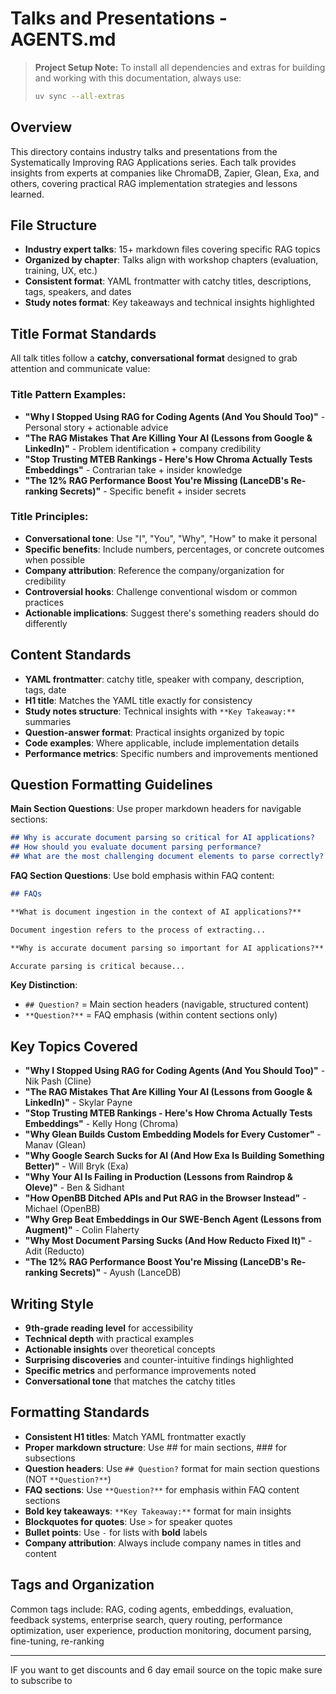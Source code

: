 # Talks and Presentations - AGENTS.md

> **Project Setup Note:**
> To install all dependencies and extras for building and working with this documentation, always use:
> 
> ```sh
> uv sync --all-extras
> ```

## Overview
This directory contains industry talks and presentations from the Systematically Improving RAG Applications series. Each talk provides insights from experts at companies like ChromaDB, Zapier, Glean, Exa, and others, covering practical RAG implementation strategies and lessons learned.

## File Structure
- **Industry expert talks**: 15+ markdown files covering specific RAG topics
- **Organized by chapter**: Talks align with workshop chapters (evaluation, training, UX, etc.)
- **Consistent format**: YAML frontmatter with catchy titles, descriptions, tags, speakers, and dates
- **Study notes format**: Key takeaways and technical insights highlighted

## Title Format Standards
All talk titles follow a **catchy, conversational format** designed to grab attention and communicate value:

### Title Pattern Examples:
- **"Why I Stopped Using RAG for Coding Agents (And You Should Too)"** - Personal story + actionable advice
- **"The RAG Mistakes That Are Killing Your AI (Lessons from Google & LinkedIn)"** - Problem identification + company credibility
- **"Stop Trusting MTEB Rankings - Here's How Chroma Actually Tests Embeddings"** - Contrarian take + insider knowledge
- **"The 12% RAG Performance Boost You're Missing (LanceDB's Re-ranking Secrets)"** - Specific benefit + insider secrets

### Title Principles:
- **Conversational tone**: Use "I", "You", "Why", "How" to make it personal
- **Specific benefits**: Include numbers, percentages, or concrete outcomes when possible
- **Company attribution**: Reference the company/organization for credibility
- **Controversial hooks**: Challenge conventional wisdom or common practices
- **Actionable implications**: Suggest there's something readers should do differently

## Content Standards
- **YAML frontmatter**: catchy title, speaker with company, description, tags, date
- **H1 title**: Matches the YAML title exactly for consistency
- **Study notes structure**: Technical insights with `**Key Takeaway:**` summaries
- **Question-answer format**: Practical insights organized by topic
- **Code examples**: Where applicable, include implementation details
- **Performance metrics**: Specific numbers and improvements mentioned

## Question Formatting Guidelines
**Main Section Questions**: Use proper markdown headers for navigable sections:
```markdown
## Why is accurate document parsing so critical for AI applications?
## How should you evaluate document parsing performance?
## What are the most challenging document elements to parse correctly?
```

**FAQ Section Questions**: Use bold emphasis within FAQ content:
```markdown
## FAQs

**What is document ingestion in the context of AI applications?**

Document ingestion refers to the process of extracting...

**Why is accurate document parsing so important for AI applications?**

Accurate parsing is critical because...
```

**Key Distinction**: 
- `## Question?` = Main section headers (navigable, structured content)
- `**Question?**` = FAQ emphasis (within content sections only)

## Key Topics Covered
- **"Why I Stopped Using RAG for Coding Agents (And You Should Too)"** - Nik Pash (Cline)
- **"The RAG Mistakes That Are Killing Your AI (Lessons from Google & LinkedIn)"** - Skylar Payne
- **"Stop Trusting MTEB Rankings - Here's How Chroma Actually Tests Embeddings"** - Kelly Hong (Chroma)
- **"Why Glean Builds Custom Embedding Models for Every Customer"** - Manav (Glean)
- **"Why Google Search Sucks for AI (And How Exa Is Building Something Better)"** - Will Bryk (Exa)
- **"Why Your AI Is Failing in Production (Lessons from Raindrop & Oleve)"** - Ben & Sidhant
- **"How OpenBB Ditched APIs and Put RAG in the Browser Instead"** - Michael (OpenBB)
- **"Why Grep Beat Embeddings in Our SWE-Bench Agent (Lessons from Augment)"** - Colin Flaherty
- **"Why Most Document Parsing Sucks (And How Reducto Fixed It)"** - Adit (Reducto)
- **"The 12% RAG Performance Boost You're Missing (LanceDB's Re-ranking Secrets)"** - Ayush (LanceDB)

## Writing Style
- **9th-grade reading level** for accessibility
- **Technical depth** with practical examples
- **Actionable insights** over theoretical concepts
- **Surprising discoveries** and counter-intuitive findings highlighted
- **Specific metrics** and performance improvements noted
- **Conversational tone** that matches the catchy titles

## Formatting Standards
- **Consistent H1 titles**: Match YAML frontmatter exactly
- **Proper markdown structure**: Use ## for main sections, ### for subsections
- **Question headers**: Use `## Question?` format for main section questions (NOT `**Question?**`)
- **FAQ sections**: Use `**Question?**` for emphasis within FAQ content sections
- **Bold key takeaways**: `**Key Takeaway:**` format for main insights
- **Blockquotes for quotes**: Use `>` for speaker quotes
- **Bullet points**: Use `-` for lists with **bold** labels
- **Company attribution**: Always include company names in titles and content

## Tags and Organization
Common tags include: RAG, coding agents, embeddings, evaluation, feedback systems, enterprise search, query routing, performance optimization, user experience, production monitoring, document parsing, fine-tuning, re-ranking

---

IF you want to get discounts and 6 day email source on the topic make sure to subscribe to

<script async data-uid="010fd9b52b" src="https://fivesixseven.kit.com/010fd9b52b/index.js"></script>
